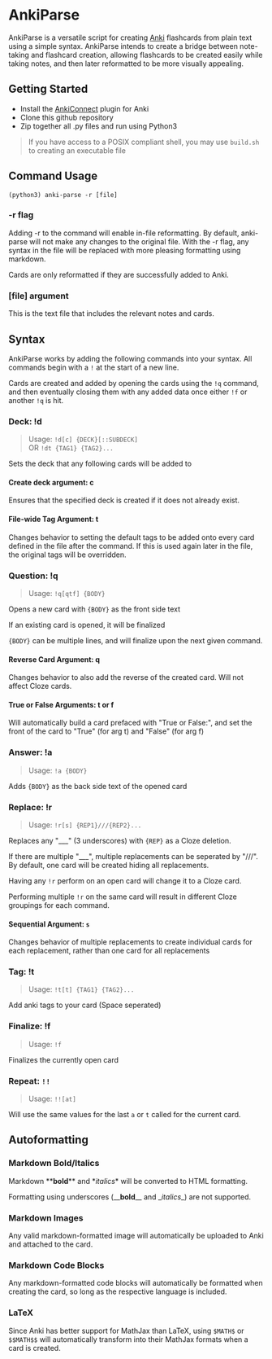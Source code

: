 # AnkiParse

AnkiParse is a versatile script for creating [Anki](https://apps.ankiweb.net/) flashcards from plain text using a simple syntax. AnkiParse intends to create a bridge between note-taking and flashcard creation, allowing flashcards to be created easily while taking notes, and then later reformatted to be more visually appealing.

## Getting Started
- Install the [AnkiConnect](https://ankiweb.net/shared/info/2055492159) plugin for Anki
- Clone this github repository
- Zip together all .py files and run using Python3
> If you have access to a POSIX compliant shell, you may use `build.sh` to creating an executable file

## Command Usage
`(python3) anki-parse -r [file]`
### -r flag
Adding -r to the command will enable in-file reformatting. By default, anki-parse will not make any changes to the original file.
With the -r flag, any syntax in the file will be replaced with more pleasing formatting using markdown.

Cards are only reformatted if they are successfully added to Anki.

### [file] argument

This is the text file that includes the relevant notes and cards.


## Syntax
AnkiParse works by adding the following commands into your syntax. All commands begin with a `!` at the start of a new line.

Cards are created and added by opening the cards using the `!q` command, and then eventually closing them with any added data once either `!f` or another `!q` is hit.

### Deck: !d
> Usage: `!d[c] {DECK}[::SUBDECK]` \
> OR `!dt {TAG1} {TAG2}...`

Sets the deck that any following cards will be added to

#### Create deck argument: c
Ensures that the specified deck is created if it does not already exist.

#### File-wide Tag Argument: t
Changes behavior to setting the default tags to be added onto every card defined in the file after the command.
If this is used again later in the file, the original tags will be overridden.

### Question: !q
> Usage: `!q[qtf] {BODY}`

Opens a new card with `{BODY}` as the front side text

If an existing card is opened, it will be finalized

`{BODY}` can be multiple lines, and will finalize upon the next given command.

#### Reverse Card Argument: q
Changes behavior to also add the reverse of the created card. Will not affect Cloze cards.

#### True or False Arguments: t or f
Will automatically build a card prefaced with "True or False:", and set the front of the card to "True" (for arg t) and "False" (for arg f)

### Answer: !a
> Usage: `!a {BODY}`

Adds `{BODY}` as the back side text of the opened card

### Replace: !r
> Usage: `!r[s] {REP1}///{REP2}...`

Replaces any "___" (3 underscores) with `{REP}` as a Cloze deletion.

If there are multiple "___", multiple replacements can be seperated by "///". By default, one card will be created hiding all replacements.

Having any `!r` perform on an open card will change it to a Cloze card.

Performing multiple `!r` on the same card will result in different Cloze groupings for each command.

#### Sequential Argument: `s`
Changes behavior of multiple replacements to create individual cards for each replacement, rather than one card for all replacements

### Tag: !t
> Usage: `!t[t] {TAG1} {TAG2}...`

Add anki tags to your card (Space seperated)

### Finalize: !f
> Usage: `!f`

Finalizes the currently open card

### Repeat: `!!`
> Usage: `!![at]`

Will use the same values for the last `a` or `t` called for the current card.

## Autoformatting
### Markdown Bold/Italics
Markdown &ast;&ast;**bold**&ast;&ast; and &ast;*italics*&ast; will be converted to HTML formatting.

Formatting using underscores  (&#95;&#95;**bold**&#95;&#95; and &#95;*italics*&#95;) are not supported.

### Markdown Images
Any valid markdown-formatted image will automatically be uploaded to Anki and attached to the card.

### Markdown Code Blocks
Any markdown-formatted code blocks will automatically be formatted when creating the card, so long as the respective language is included.

### LaTeX
Since Anki has better support for MathJax than LaTeX, using `$MATH$` or `$$MATH$$` will automatically transform into their MathJax formats when a card is created.
